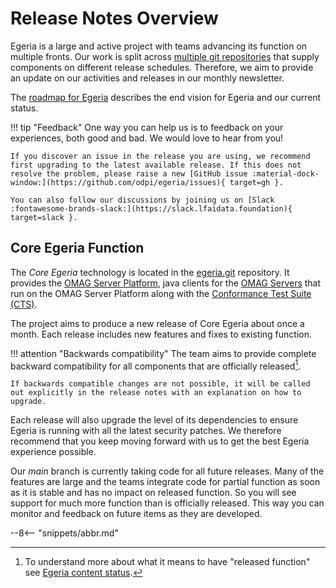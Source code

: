 <!-- SPDX-License-Identifier: CC-BY-4.0 -->
<!-- Copyright Contributors to the Egeria project. -->

# Release Notes Overview

Egeria is a large and active project with teams advancing its function on multiple fronts.  Our work is split across [multiple git repositories](https://egeria-project.org/education/tutorials/git-and-git-hub-tutorial/egeria-git-repositories/) that supply components on different release schedules. Therefore, we aim to provide an update on our activities and releases in our monthly newsletter.

The [roadmap for Egeria](/release-notes/roadmap) describes the end vision for Egeria and our current status.

!!! tip "Feedback"
One way you can help us is to feedback on your experiences, both good and bad. We would love to hear from you!

    If you discover an issue in the release you are using, we recommend first upgrading to the latest available release. If this does not resolve the problem, please raise a new [GitHub issue :material-dock-window:](https://github.com/odpi/egeria/issues){ target=gh }.

    You can also follow our discussions by joining us on [Slack :fontawesome-brands-slack:](https://slack.lfaidata.foundation){ target=slack }.

## Core Egeria Function

The *Core Egeria* technology is located in the [egeria.git](https://github.com/odpi/egeria) repository.  It provides the [OMAG Server Platform](/concepts/omag-server-platform), java clients for the [OMAG Servers](/concepts/omag-server) that run on the OMAG Server Platform along with the [Conformance Test Suite (CTS)](/guides/cts/overview).

The project aims to produce a new release of Core Egeria about once a month. Each release includes new features and fixes to existing function.

!!! attention "Backwards compatibility"
    The team aims to provide complete backward compatibility for all components that are officially released[^1].

    If backwards compatible changes are not possible, it will be called out explicitly in the release notes with an explanation on how to upgrade.

Each release will also upgrade the level of its dependencies to ensure Egeria is running with all the latest security patches. We therefore recommend that you keep moving forward with us to get the best Egeria experience possible.

Our *main* branch is currently taking code for all future releases. Many of the features are large and the teams integrate code for partial function as soon as it is stable and has no impact on released function. So you will see support for much more function than is officially released. This way you can monitor and feedback on future items as they are developed.

[^1]: To understand more about what it means to have "released function" see [Egeria content status](content-status).

--8<-- "snippets/abbr.md"
